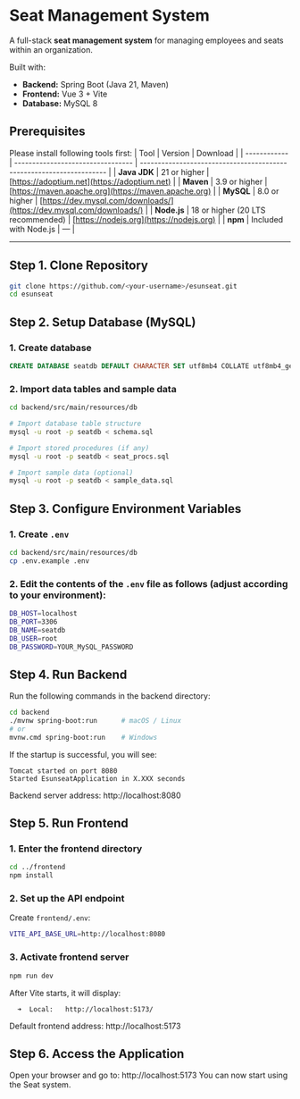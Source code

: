 # Seat Management System
A full-stack **seat management system** for managing employees and seats within an organization.

Built with:
- **Backend:** Spring Boot (Java 21, Maven)
- **Frontend:** Vue 3 + Vite
- **Database:** MySQL 8

## Prerequisites
Please install following tools first: 
| Tool         | Version                           | Download                                                             |
| ------------ | --------------------------------- | -------------------------------------------------------------------- |
| **Java JDK** | 21 or higher                      | [https://adoptium.net](https://adoptium.net)                         |
| **Maven**    | 3.9 or higher                     | [https://maven.apache.org](https://maven.apache.org)                 |
| **MySQL**    | 8.0 or higher                     | [https://dev.mysql.com/downloads/](https://dev.mysql.com/downloads/) |
| **Node.js**  | 18 or higher (20 LTS recommended) | [https://nodejs.org](https://nodejs.org)                             |
| **npm**      | Included with Node.js             | —                                                                    |

---

## Step 1. Clone Repository

```bash
git clone https://github.com/<your-username>/esunseat.git
cd esunseat
```

## Step 2. Setup Database (MySQL)
### 1. Create database
```sql
CREATE DATABASE seatdb DEFAULT CHARACTER SET utf8mb4 COLLATE utf8mb4_general_ci;
```
### 2. Import data tables and sample data 
```bash
cd backend/src/main/resources/db

# Import database table structure
mysql -u root -p seatdb < schema.sql

# Import stored procedures (if any)
mysql -u root -p seatdb < seat_procs.sql

# Import sample data (optional)
mysql -u root -p seatdb < sample_data.sql
```

## Step 3. Configure Environment Variables
### 1. Create `.env`
```bash
cd backend/src/main/resources/db
cp .env.example .env
```
### 2. Edit the contents of the `.env` file as follows (adjust according to your environment): 
```bash
DB_HOST=localhost
DB_PORT=3306
DB_NAME=seatdb
DB_USER=root
DB_PASSWORD=YOUR_MySQL_PASSWORD
```

## Step 4. Run Backend
Run the following commands in the backend directory:
```bash
cd backend
./mvnw spring-boot:run      # macOS / Linux
# or
mvnw.cmd spring-boot:run    # Windows
```
If the startup is successful, you will see:
```nginx
Tomcat started on port 8080
Started EsunseatApplication in X.XXX seconds
```
Backend server address: http://localhost:8080

## Step 5. Run Frontend 
### 1. Enter the frontend directory
```bash
cd ../frontend
npm install
```
### 2. Set up the API endpoint
Create `frontend/.env`: 
```bash
VITE_API_BASE_URL=http://localhost:8080
```
### 3. Activate frontend server 
```bash
npm run dev
```
After Vite starts, it will display:
```arduino
  ➜  Local:   http://localhost:5173/
```
Default frontend address: http://localhost:5173

## Step 6. Access the Application 
Open your browser and go to: http://localhost:5173 
You can now start using the Seat system.
